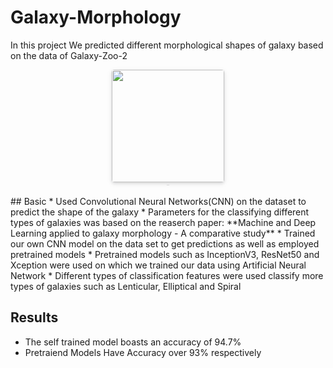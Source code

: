 # Galaxy-Morphology
In this project We predicted different morphological shapes of galaxy based on the data of Galaxy-Zoo-2
<center>
    <img style="border-radius: 0.3125em;
    box-shadow: 0 2px 4px 0 rgba(34,36,38,.12),0 2px 10px 0 rgba(34,36,38,.08);" 
    src="./data/.logo图片/.img.jpg"width="180">
    <br>
    <div style="color:orange; border-bottom: 1px solid #d9d9d9;
    display: inline-block;
    color: #999;
    padding: 2px;"></div>
</center>
<br>
## Basic 
* Used Convolutional Neural Networks(CNN) on the dataset to predict the shape of the galaxy
* Parameters for the classifying different types of galaxies was based on the reaserch paper: **Machine and Deep Learning applied to galaxy morphology - A
comparative study**
* Trained our own CNN model on the data set to get predictions as well as employed pretrained models 
* Pretrained models such as InceptionV3, ResNet50 and Xception were used on which we trained our data using Artificial Neural Network
* Different types of classification features were used classify more types of galaxies such as Lenticular, Elliptical and Spiral

 ## Results
  * The self trained model boasts an accuracy of 94.7%
  * Pretraiend Models Have Accuracy over 93% respectively <!--Har model ka alag alag daalna?-->
